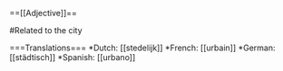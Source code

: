 ==[[Adjective]]==

#Related to the city

===Translations===
*Dutch: [[stedelijk]]
*French: [[urbain]]
*German: [[städtisch]]
*Spanish: [[urbano]]